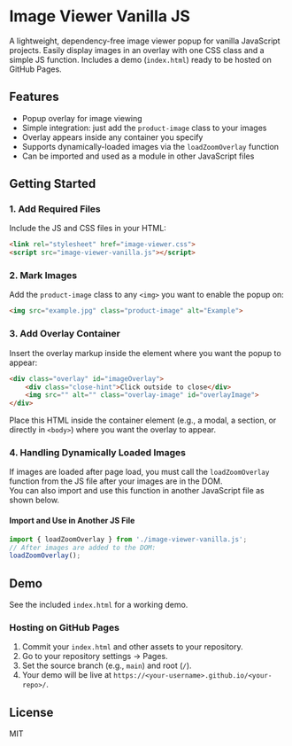 # Image Viewer Vanilla JS

A lightweight, dependency-free image viewer popup for vanilla JavaScript projects. Easily display images in an overlay with one CSS class and a simple JS function. Includes a demo (`index.html`) ready to be hosted on GitHub Pages.

## Features

- Popup overlay for image viewing
- Simple integration: just add the `product-image` class to your images
- Overlay appears inside any container you specify
- Supports dynamically-loaded images via the `loadZoomOverlay` function
- Can be imported and used as a module in other JavaScript files

## Getting Started

### 1. Add Required Files

Include the JS and CSS files in your HTML:

```html
<link rel="stylesheet" href="image-viewer.css">
<script src="image-viewer-vanilla.js"></script>
```

### 2. Mark Images

Add the `product-image` class to any `<img>` you want to enable the popup on:

```html
<img src="example.jpg" class="product-image" alt="Example">
```

### 3. Add Overlay Container

Insert the overlay markup inside the element where you want the popup to appear:

```html
<div class="overlay" id="imageOverlay">
    <div class="close-hint">Click outside to close</div>
    <img src="" alt="" class="overlay-image" id="overlayImage">
</div>
```

Place this HTML inside the container element (e.g., a modal, a section, or directly in `<body>`) where you want the overlay to appear.

### 4. Handling Dynamically Loaded Images

If images are loaded after page load, you must call the `loadZoomOverlay` function from the JS file after your images are in the DOM.  
You can also import and use this function in another JavaScript file as shown below.

#### Import and Use in Another JS File

```js
import { loadZoomOverlay } from './image-viewer-vanilla.js';
// After images are added to the DOM:
loadZoomOverlay();
```

## Demo

See the included `index.html` for a working demo.

### Hosting on GitHub Pages

1. Commit your `index.html` and other assets to your repository.
2. Go to your repository settings → Pages.
3. Set the source branch (e.g., `main`) and root (`/`).
4. Your demo will be live at `https://<your-username>.github.io/<your-repo>/`.

## License

MIT